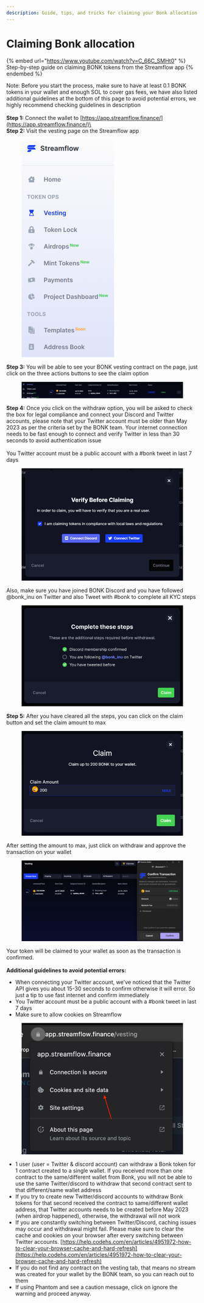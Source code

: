 ```yaml
---
description: Guide, tips, and tricks for claiming your Bonk allocation
---
```


# Claiming Bonk allocation

{% embed url="https://www.youtube.com/watch?v=C_66C_SMHt0" %}
Step-by-step guide on claiming BONK tokens from the Streamflow app
{% endembed %}

Note: Before you start the process, make sure to have at least 0.1 BONK tokens in your wallet and enough SOL to cover gas fees, we have also listed additional guidelines at the bottom of this page to avoid potential errors, we highly recommend checking guidelines in description\
\
**Step 1:** Connect the wallet to [https://app.streamflow.finance/](https://app.streamflow.finance/)\
\
**Step 2:** Visit the vesting page on the Streamflow app

<figure><img src="../.gitbook/assets/Screenshot 2024-07-11 142225.png" alt=""><figcaption></figcaption></figure>

**Step 3:** You will be able to see your BONK vesting contract on the page, just click on the three actions buttons to see the claim option

<figure><img src="../.gitbook/assets/Screenshot 2024-07-17 163036.png" alt=""><figcaption></figcaption></figure>

**Step 4:** Once you click on the withdraw option, you will be asked to check the box for legal compliance and connect your Discord and Twitter accounts, please note that your Twitter account must be older than May 2023 as per the criteria set by the BONK team. Your internet connection needs to be fast enough to connect and verify Twitter in less than 30 seconds to avoid authentication issue\
\
You Twitter account must be a public account with a #bonk tweet in last 7 days

<figure><img src="../.gitbook/assets/Screenshot 2024-07-17 163221.png" alt="" width="563"><figcaption></figcaption></figure>

Also, make sure you have joined BONK Discord and you have followed @bonk\_inu on Twitter and also Tweet with #bonk to complete all KYC steps

<figure><img src="../.gitbook/assets/Screenshot 2024-07-17 174359.png" alt=""><figcaption></figcaption></figure>

**Step 5:** After you have cleared all the steps, you can click on the claim button and set the claim amount to max

<figure><img src="../.gitbook/assets/Screenshot 2024-07-17 163452.png" alt="" width="563"><figcaption></figcaption></figure>

After setting the amount to max, just click on withdraw and approve the transaction on your wallet

<figure><img src="../.gitbook/assets/Screenshot 2024-07-17 164316.png" alt="" width="563"><figcaption></figcaption></figure>

Your token will be claimed to your wallet as soon as the transaction is confirmed.\
\
**Additional guidelines to avoid potential errors:**

* When connecting your Twitter account, we've noticed that the Twitter API gives you about 15-30 seconds to confirm otherwise it will error. So just a tip to use fast internet and confirm immediately
* You Twitter account must be a public account with a #bonk tweet in last 7 days
* Make sure to allow cookies on Streamflow

<figure><img src="../.gitbook/assets/image (6) (1) (1).png" alt="" width="543"><figcaption></figcaption></figure>

* 1 user (user = Twitter & discord account) can withdraw a Bonk token for 1 contract created to a single wallet. If you received more than one contract to the same/different wallet from Bonk, you will not be able to use the same Twitter/discord to withdraw that second contract sent to that different/same wallet address
* If you try to create new Twitter/discord accounts to withdraw Bonk tokens for that second received the contract to same/different wallet address, that Twitter accounts needs to be created before May 2023 (when airdrop happened), otherwise, the withdrawal will not work
* If you are constantly switching between Twitter/Discord, caching issues may occur and withdrawal might fail. Please make sure to clear the cache and cookies on your browser after every switching between Twitter accounts. [https://help.codehs.com/en/articles/4951972-how-to-clear-your-browser-cache-and-hard-refresh](https://help.codehs.com/en/articles/4951972-how-to-clear-your-browser-cache-and-hard-refresh)
* If you do not find any contract on the vesting tab, that means no stream was created for your wallet by the BONK team, so you can reach out to them
* If using Phantom and see a caution message, click on ignore the warning and proceed anyway.
